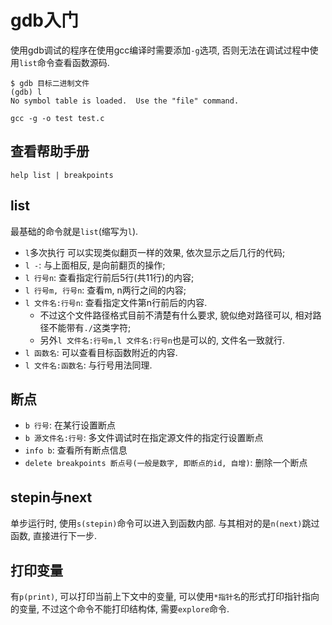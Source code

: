 # gdb入门

使用gdb调试的程序在使用gcc编译时需要添加`-g`选项, 否则无法在调试过程中使用`list`命令查看函数源码.

```
$ gdb 目标二进制文件
(gdb) l
No symbol table is loaded.  Use the "file" command.
```

```
gcc -g -o test test.c
```

## 查看帮助手册

```
help list | breakpoints
```

## list

最基础的命令就是`list`(缩写为`l`). 

- `l`多次执行 可以实现类似翻页一样的效果, 依次显示之后几行的代码;
- `l -`: 与上面相反, 是向前翻页的操作;
- `l 行号n`: 查看指定行前后5行(共11行)的内容;
- `l 行号m, 行号n`: 查看m, n两行之间的内容;
- `l 文件名:行号n`: 查看指定文件第n行前后的内容.
    - 不过这个文件路径格式目前不清楚有什么要求, 貌似绝对路径可以, 相对路径不能带有`./`这类字符;
    - 另外`l 文件名:行号m,l 文件名:行号n`也是可以的, 文件名一致就行.
- `l 函数名`: 可以查看目标函数附近的内容.
- `l 文件名:函数名`: 与行号用法同理.

## 断点

- `b 行号`: 在某行设置断点
- `b 源文件名:行号`: 多文件调试时在指定源文件的指定行设置断点
- `info b`: 查看所有断点信息
- `delete breakpoints 断点号(一般是数字, 即断点的id, 自增)`: 删除一个断点

## stepin与next

单步运行时, 使用`s(stepin)`命令可以进入到函数内部. 与其相对的是`n(next)`跳过函数, 直接进行下一步.

## 打印变量

有`p(print)`, 可以打印当前上下文中的变量, 可以使用`*指针名`的形式打印指针指向的变量, 不过这个命令不能打印结构体, 需要`explore`命令.
